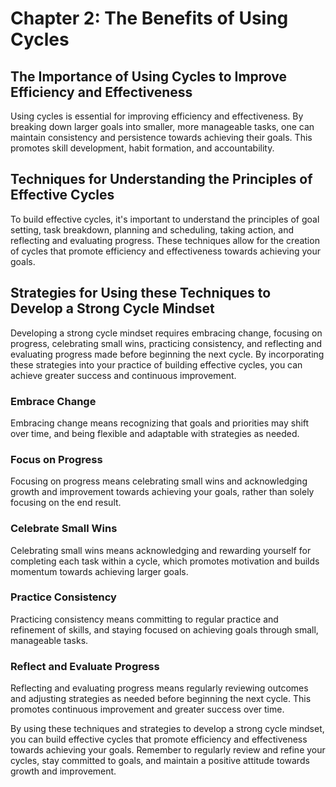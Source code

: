 Chapter 2: The Benefits of Using Cycles
=======================================

The Importance of Using Cycles to Improve Efficiency and Effectiveness
----------------------------------------------------------------------

Using cycles is essential for improving efficiency and effectiveness. By breaking down larger goals into smaller, more manageable tasks, one can maintain consistency and persistence towards achieving their goals. This promotes skill development, habit formation, and accountability.

Techniques for Understanding the Principles of Effective Cycles
---------------------------------------------------------------

To build effective cycles, it's important to understand the principles of goal setting, task breakdown, planning and scheduling, taking action, and reflecting and evaluating progress. These techniques allow for the creation of cycles that promote efficiency and effectiveness towards achieving your goals.

Strategies for Using these Techniques to Develop a Strong Cycle Mindset
-----------------------------------------------------------------------

Developing a strong cycle mindset requires embracing change, focusing on progress, celebrating small wins, practicing consistency, and reflecting and evaluating progress made before beginning the next cycle. By incorporating these strategies into your practice of building effective cycles, you can achieve greater success and continuous improvement.

### Embrace Change

Embracing change means recognizing that goals and priorities may shift over time, and being flexible and adaptable with strategies as needed.

### Focus on Progress

Focusing on progress means celebrating small wins and acknowledging growth and improvement towards achieving your goals, rather than solely focusing on the end result.

### Celebrate Small Wins

Celebrating small wins means acknowledging and rewarding yourself for completing each task within a cycle, which promotes motivation and builds momentum towards achieving larger goals.

### Practice Consistency

Practicing consistency means committing to regular practice and refinement of skills, and staying focused on achieving goals through small, manageable tasks.

### Reflect and Evaluate Progress

Reflecting and evaluating progress means regularly reviewing outcomes and adjusting strategies as needed before beginning the next cycle. This promotes continuous improvement and greater success over time.

By using these techniques and strategies to develop a strong cycle mindset, you can build effective cycles that promote efficiency and effectiveness towards achieving your goals. Remember to regularly review and refine your cycles, stay committed to goals, and maintain a positive attitude towards growth and improvement.
